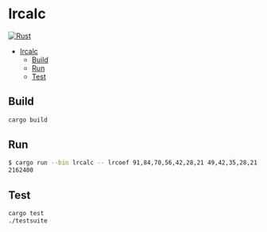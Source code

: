 # lrcalc

[![Rust](https://github.com/selpoG/lrcalc/actions/workflows/rust.yml/badge.svg)](https://github.com/selpoG/lrcalc/actions/workflows/rust.yml)

- [lrcalc](#lrcalc)
  - [Build](#build)
  - [Run](#run)
  - [Test](#test)

## Build

```sh
cargo build
```

## Run

```sh
$ cargo run --bin lrcalc -- lrcoef 91,84,70,56,42,28,21 49,42,35,28,21,14,7 49,42,35,28,21,14,7
2162400
```

## Test

```sh
cargo test
./testsuite
```
